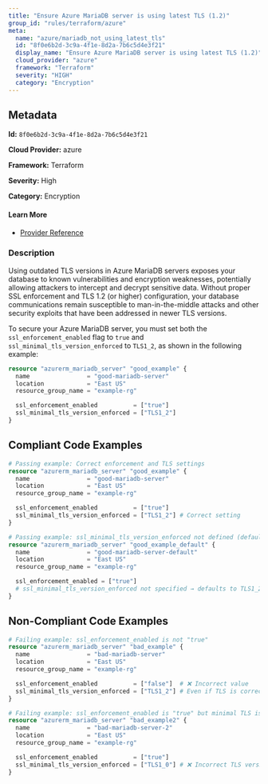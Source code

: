 ```yaml
---
title: "Ensure Azure MariaDB server is using latest TLS (1.2)"
group_id: "rules/terraform/azure"
meta:
  name: "azure/mariadb_not_using_latest_tls"
  id: "8f0e6b2d-3c9a-4f1e-8d2a-7b6c5d4e3f21"
  display_name: "Ensure Azure MariaDB server is using latest TLS (1.2)"
  cloud_provider: "azure"
  framework: "Terraform"
  severity: "HIGH"
  category: "Encryption"
---
```

## Metadata

**Id:** `8f0e6b2d-3c9a-4f1e-8d2a-7b6c5d4e3f21`

**Cloud Provider:** azure

**Framework:** Terraform

**Severity:** High

**Category:** Encryption

#### Learn More

 - [Provider Reference](https://registry.terraform.io/providers/hashicorp/azurerm/3.117.1/docs/resources/mariadb_server#ssl_minimal_tls_version_enforced-1)

### Description

 Using outdated TLS versions in Azure MariaDB servers exposes your database to known vulnerabilities and encryption weaknesses, potentially allowing attackers to intercept and decrypt sensitive data. Without proper SSL enforcement and TLS 1.2 (or higher) configuration, your database communications remain susceptible to man-in-the-middle attacks and other security exploits that have been addressed in newer TLS versions. 

To secure your Azure MariaDB server, you must set both the `ssl_enforcement_enabled` flag to `true` and `ssl_minimal_tls_version_enforced` to `TLS1_2`, as shown in the following example:

```terraform
resource "azurerm_mariadb_server" "good_example" {
  name                = "good-mariadb-server"
  location            = "East US"
  resource_group_name = "example-rg"

  ssl_enforcement_enabled          = ["true"]
  ssl_minimal_tls_version_enforced = ["TLS1_2"]
}
```


## Compliant Code Examples
```terraform
# Passing example: Correct enforcement and TLS settings
resource "azurerm_mariadb_server" "good_example" {
  name                = "good-mariadb-server"
  location            = "East US"
  resource_group_name = "example-rg"

  ssl_enforcement_enabled          = ["true"]
  ssl_minimal_tls_version_enforced = ["TLS1_2"] # Correct setting
}

```

```terraform
# Passing example: ssl_minimal_tls_version_enforced not defined (defaults to TLS1_2)
resource "azurerm_mariadb_server" "good_example_default" {
  name                = "good-mariadb-server-default"
  location            = "East US"
  resource_group_name = "example-rg"

  ssl_enforcement_enabled = ["true"]
  # ssl_minimal_tls_version_enforced not specified → defaults to TLS1_2
}

```
## Non-Compliant Code Examples
```terraform
# Failing example: ssl_enforcement_enabled is not "true"
resource "azurerm_mariadb_server" "bad_example" {
  name                = "bad-mariadb-server"
  location            = "East US"
  resource_group_name = "example-rg"

  ssl_enforcement_enabled          = ["false"]  # ❌ Incorrect value
  ssl_minimal_tls_version_enforced = ["TLS1_2"] # Even if TLS is correct, enforcement flag is wrong
}

# Failing example: ssl_enforcement_enabled is "true" but minimal TLS is set incorrectly
resource "azurerm_mariadb_server" "bad_example2" {
  name                = "bad-mariadb-server-2"
  location            = "East US"
  resource_group_name = "example-rg"

  ssl_enforcement_enabled          = ["true"]
  ssl_minimal_tls_version_enforced = ["TLS1_0"] # ❌ Incorrect TLS version
}

```